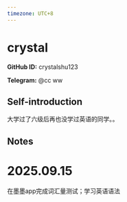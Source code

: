 ```yaml
---
timezone: UTC+8
---
```


# crystal

**GitHub ID:** crystalshu123

**Telegram:** @cc ww

## Self-introduction

大学过了六级后再也没学过英语的同学。。

## Notes
<!-- Content_START -->
# 2025.09.15
<!-- DAILY_CHECKIN_2025-09-15_START -->
在墨墨app完成词汇量测试；学习英语语法
<!-- DAILY_CHECKIN_2025-09-15_END -->
<!-- Content_END -->
